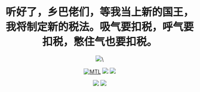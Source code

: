<div id="title" align=center>
  
  # 听好了，乡巴佬们，等我当上新的国王，我将制定新的税法。吸气要扣税，呼气要扣税，憋住气也要扣税。
  
![](https://readme-typing-svg.demolab.com?font=Fira+Code&pause=1000&width=435&lines=neverforward&center=true&size=27)\

 [![MTL](https://img.shields.io/badge/%E9%A1%B9%E7%9B%AE-MTL-yello)](https://github.com/neverforward/MTL)
 ![](https://img.shields.io/badge/爱好-吃屎-orange)
 ![](https://img.shields.io/badge/%E5%96%9C%E6%AC%A2-%E6%8B%89%E5%B1%8E-red)
  
 [![](https://github-readme-stats.vercel.app/api?username=neverforward&show_icons=true&theme=tokyonight)](https://github.com/neverforward/)
 [![](https://github-readme-stats.vercel.app/api/top-langs/?username=neverforward&layout=compact&langs_count=6&text_color=000&icon_color=fff&theme=tokyonight)](https://github.com/neverforward/)

</div>
